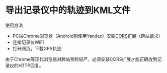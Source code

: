 # 导出记录仪中的轨迹到KML文件

使用方法

- PC端Chrome浏览器（Android则使用Yandex）安装[CORS扩展](https://mybrowseraddon.com/access-control-allow-origin.html)（跨站请求）
- 连接记录仪WiFi
- 打开网页，下载GPS轨迹

由于Chrome等现代浏览器对跨站预检较严，必须安装CORS扩展才能正确收到记录仪的HTTP回复。
